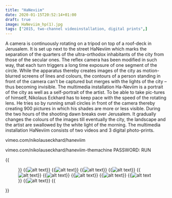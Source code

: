 ```yaml
---
title: "HaNeviim"
date: 2020-01-15T20:52:14+01:00
draft: true
image: HaNeviim_hp(1).jpg
tags: ["2015, two-channel videoinstallation, digital prints",]
---
```


A camera is continuously rotating on a tripod on top of a roof-deck in Jerusalem. It is set up next to the street HaNeviim which marks the separation of the quarters of the ultra-orthodox inhabitants of the city from those of the secular ones. The reflex camera has been modified in such way, that each turn triggers a long time exposure of one segment of the circle. While the apparatus thereby creates images of the city as motion-blurred screens of lines and colours, the contours of a person standing in front of the camera can’t be captured but merges with the lights of the city – thus becoming invisible. The multimedia installation Ha-Neviim is a portrait of the city as well as a self-portrait of the artist. To be able to take pic-tures of himself, Nikolaus Eckhard has to keep pace with the speed of the rotating lens. He tries so by running small circles in front of the camera thereby creating 900 pictures in which his shades are more or less visible. During the two hours of the shooting dawn breaks over Jerusalem. It gradually changes the colours of the images till eventually the city, the landscape and the artist are swallowed by the white light of the morning.
The multimedia installation HaNeviim consists of two videos and 3 digital photo-prints.

vimeo.com/nikolauseckhard/haneviim

vimeo.com/nikolauseckhard/haneviim-themachine
PASSWORD: RUN


{{<figure figcaption="caption text" >}}
  {{<img src=HaNeviim_hp(1) alt="alt text" >}}
  {{<img src=HaNeviim_hp(2) alt="alt text" >}}
  {{<img src=HaNeviim_hp(3) alt="alt text" >}}
  {{<img src=HaNeviim_hp(4) alt="alt text" >}}
  {{<img src=HaNeviim_hp(5) alt="alt text" >}}
  {{<img src=HaNeviim_hp(6) alt="alt text" >}}
  {{<img src=HaNeviim_hp(7) alt="alt text" >}}
  {{<img src=HaNeviim_hp(8) alt="alt text" >}}
  {{<img src=HaNeviim_hp(9) alt="alt text" >}}
  {{<img src=HaNeviim_hp(x) alt="alt text" >}}
{{</figure >}}
